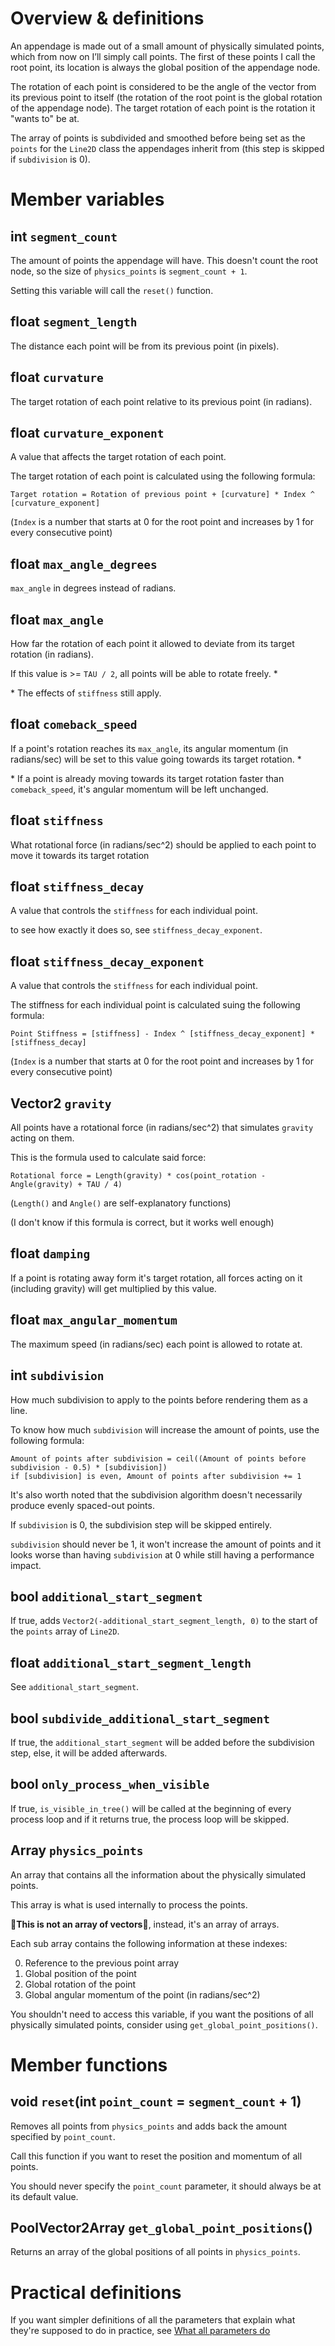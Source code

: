 # Overview & definitions
An appendage is made out of a small amount of physically simulated points, which from now on I’ll simply call points. The first of these points I call the root point, its location is always the global position of the appendage node.

The rotation of each point is considered to be the angle of the vector from its previous point to itself (the rotation of the root point is the global rotation of the appendage node). The target rotation of each point is the rotation it "wants to" be at.

The array of points is subdivided and smoothed before being set as the `points` for the `Line2D` class the appendages inherit from (this step is skipped if `subdivision` is 0).

# Member variables
## int `segment_count`
The amount of points the appendage will have. This doesn't count the root node, so the size of `physics_points` is `segment_count + 1`.

Setting this variable will call the `reset()` function.

## float `segment_length`
The distance each point will be from its previous point (in pixels).

## float `curvature`
The target rotation of each point relative to its previous point (in radians).

## float `curvature_exponent`
A value that affects the target rotation of each point.

The target rotation of each point is calculated using the following formula:
```
Target rotation = Rotation of previous point + [curvature] * Index ^ [curvature_exponent]
```
(`Index` is a number that starts at 0 for the root point and increases by 1 for every consecutive point)

## float `max_angle_degrees`
`max_angle` in degrees instead of radians.

## float `max_angle`
How far the rotation of each point it allowed to deviate from its target rotation (in radians).

If this value is >= `TAU / 2`, all points will be able to rotate freely. *

\* The effects of `stiffness` still apply.

## float `comeback_speed`
If a point's rotation reaches its `max_angle`, its angular momentum (in radians/sec) will be set to this value going towards its target rotation. *

\* If a point is already moving towards its target rotation faster than `comeback_speed`, it's angular momentum will be left unchanged.

## float `stiffness`
What rotational force (in radians/sec^2) should be applied to each point to move it towards its target rotation

## float `stiffness_decay`
A value that controls the `stiffness` for each individual point.

to see how exactly it does so, see `stiffness_decay_exponent`.

## float `stiffness_decay_exponent`
A value that controls the `stiffness` for each individual point.

The stiffness for each individual point is calculated suing the following formula:
```
Point Stiffness = [stiffness] - Index ^ [stiffness_decay_exponent] * [stiffness_decay]
```
(`Index` is a number that starts at 0 for the root point and increases by 1 for every consecutive point)

## Vector2 `gravity`
All points have a rotational force (in radians/sec^2) that simulates `gravity` acting on them.

This is the formula used to calculate said force:
```
Rotational force = Length(gravity) * cos(point_rotation - Angle(gravity) + TAU / 4)
```
(`Length()` and `Angle()` are self-explanatory functions)

(I don't know if this formula is correct, but it works well enough)

## float `damping`
If a point is rotating away form it's target rotation, all forces acting on it (including gravity) will get multiplied by this value.

## float `max_angular_momentum`
The maximum speed (in radians/sec) each point is allowed to rotate at.

## int `subdivision`
How much subdivision to apply to the points before rendering them as a line.

To know how much `subdivision` will increase the amount of points, use the following formula:
```
Amount of points after subdivision = ceil((Amount of points before subdivision - 0.5) * [subdivision])
if [subdivision] is even, Amount of points after subdivision += 1
```
It's also worth noted that the subdivision algorithm doesn't necessarily produce evenly spaced-out points.

If `subdivision` is 0, the subdivision step will be skipped entirely.

`subdivision` should never be 1, it won't increase the amount of points and it looks worse than having `subdivision` at 0 while still having a performance impact.

## bool `additional_start_segment`
If true, adds `Vector2(-additional_start_segment_length, 0)` to the start of the `points` array of `Line2D`.

## float `additional_start_segment_length`
See `additional_start_segment`.

## bool `subdivide_additional_start_segment`
If true, the `additional_start_segment` will be added before the subdivision step, else, it will be added afterwards.

## bool `only_process_when_visible`
If true, `is_visible_in_tree()` will be called at the beginning of every process loop and if it returns true, the process loop will be skipped.

## Array `physics_points`
An array that contains all the information about the physically simulated points.

This array is what is used internally to process the points.

**🔴This is not an array of vectors🔴**, instead, it's an array of arrays.

Each sub array contains the following information at these indexes:

0. Reference to the previous point array
1. Global position of the point
2. Global rotation of the point
3. Global angular momentum of the point (in radians/sec^2)

You shouldn't need to access this variable, if you want the positions of all physically simulated points, consider using `get_global_point_positions()`.

# Member functions
## void `reset`(int `point_count` = `segment_count` + 1)
Removes all points from `physics_points` and adds back the amount specified by `point_count`.

Call this function if you want to reset the position and momentum of all points.

You should never specify the `point_count` parameter, it should always be at its default value.

## PoolVector2Array `get_global_point_positions`()
Returns an array of the global positions of all points in `physics_points`.

# Practical definitions
If you want simpler definitions of all the parameters that explain what they're supposed to do in practice, see [What all parameters do](../docs/parameter_decriptions.md)